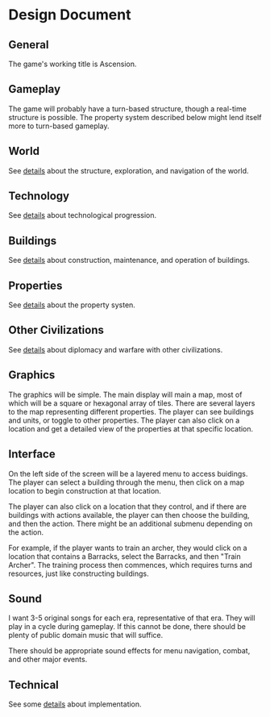 # Design Document

## General

The game's working title is Ascension.

## Gameplay

The game will probably have a turn-based structure, though a real-time structure is possible. The property system described below might lend itself more to turn-based gameplay.

## World

See [details](world.md) about the structure, exploration, and navigation of the world.

## Technology

See [details](tech.md) about technological progression.

## Buildings

See [details](buildings.md) about construction, maintenance, and operation of buildings.

## Properties

See [details](properties.md) about the property systen.

## Other Civilizations

See [details](diplomacy.md) about diplomacy and warfare with other civilizations.

## Graphics

The graphics will be simple. The main display will main a map, most of which will be a square or hexagonal array of tiles. There are several layers to the map representing different properties. The player can see buildings and units, or toggle to other properties. The player can also click on a location and get a detailed view of the properties at that specific location.

## Interface

On the left side of the screen will be a layered menu to access buidings. The player can select a building through the menu, then click on a map location to begin construction at that location.

The player can also click on a location that they control, and if there are buildings with actions available, the player can then choose the building, and then the action. There might be an additional submenu depending on the action.

For example, if the player wants to train an archer, they would click on a location that contains a Barracks, select the Barracks, and then "Train Archer". The training process then commences, which requires turns and resources, just like constructing buildings.

## Sound

I want 3-5 original songs for each era, representative of that era. They will play in a cycle during gameplay. If this cannot be done, there should be plenty of public domain music that will suffice.

There should be appropriate sound effects for menu navigation, combat, and other major events.

## Technical

See some [details](technical.md) about implementation.
